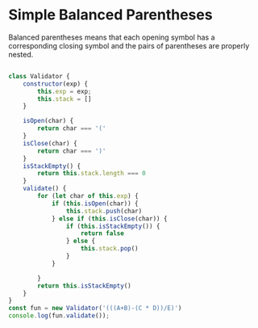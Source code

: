 # Simple Balanced Parentheses

Balanced parentheses means that each opening symbol has a corresponding closing symbol and the pairs of parentheses are properly nested.

~~~javascript

class Validator {
    constructor(exp) {
        this.exp = exp;
        this.stack = []
    }

    isOpen(char) {
        return char === '('
    }
    isClose(char) {
        return char === ')'
    }
    isStackEmpty() {
        return this.stack.length === 0
    }
    validate() {
        for (let char of this.exp) {
            if (this.isOpen(char)) {
                this.stack.push(char)
            } else if (this.isClose(char)) {
                if (this.isStackEmpty()) {
                    return false
                } else {
                    this.stack.pop()
                }
            }

        }
        return this.isStackEmpty()
    }
}
const fun = new Validator('(((A+B)-(C * D))/E)')
console.log(fun.validate());
~~~
